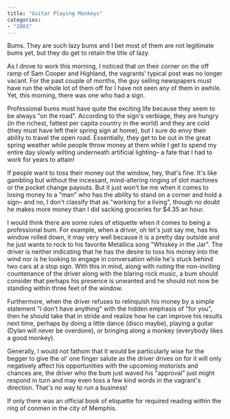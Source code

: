 ```yaml
---
title: "Guitar Playing Monkeys"
categories:
- "2003"
---
```


Bums. They are such lazy bums and I bet most of them are not legitimate bums yet, but they do get to retain the title of lazy.

As I drove to work this morning, I noticed that on their corner on the off ramp of Sam Cooper and Highland, the vagrants' typical post was no longer vacant. For the past couple of months, the guy selling newspapers must have run the whole lot of them off for I have not seen any of them in awhile. Yet, this morning, there was one who had a sign.

Professional bums must have quite the exciting life because they seem to be always "on the road". According to the sign's verbiage, they are hungry (in the richest, fattest per capita country in the world) and they are cold (they must have left their spring sign at home), but I sure do envy their ability to travel the open road. Essentially, they get to be out in the great spring weather while people throw money at them while I get to spend my entire day slowly wilting underneath artificial lighting– a fate that I had to work for years to attain!

If people want to toss their money out the window, hey, that's fine. It's like gambling but without the incessant, mind-altering ringing of slot machines or the pocket change payouts. But it just won't be me when it comes to losing money to a "man" who has the ability to stand on a corner and hold a sign– and no, I don't classify that as "working for a living", though no doubt he makes more money than I did sacking groceries for $4.35 an hour.

I would think there are some rules of etiquette when it comes to being a professional bum. For example, when a driver, oh let's just say me, has his window rolled down, it may very well because it is a pretty day outside and he just wants to rock to his favorite Metallica song "Whiskey in the Jar". The driver is neither indicating that he has the desire to toss his money into the wind nor is he looking to engage in conversation while he's stuck behind two cars at a stop sign. With this in mind, along with noting the non-inviting countenance of the driver along with the blaring rock music, a bum should consider that perhaps his presence is unwanted and he should not now be standing within three feet of the window.

Furthermore, when the driver refuses to relinquish his money by a simple statement "I don't have anything" with the hidden emphasis of "for you", then he should take that in stride and realize how he can improve his results next time, perhaps by doing a little dance (disco maybe), playing a guitar (Dylan will never be overdone), or bringing along a monkey (everybody likes a good monkey).

Generally, I would not fathom that it would be particularly wise for the begger to give the ol' one finger salute as the driver drives on for it will only negatively affect his opportunities with the upcoming motorists and chances are, the driver who the bum just waved his "approval" just might respond in turn and may even toss a few kind words in the vagrant's direction. That's no way to run a business!

If only there was an official book of etiquette for required reading within the ring of conmen in the city of Memphis.